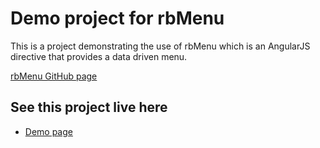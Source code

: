 # Demo project for rbMenu
This is a project demonstrating the use of rbMenu which is an AngularJS directive that provides a data driven menu.</li>

[rbMenu GitHub page](https://github.com/roy-bottomley/rbMenu)

## See this project live here
- [Demo page](http://www.roy-bottomley.com/demos/rbmenu)

